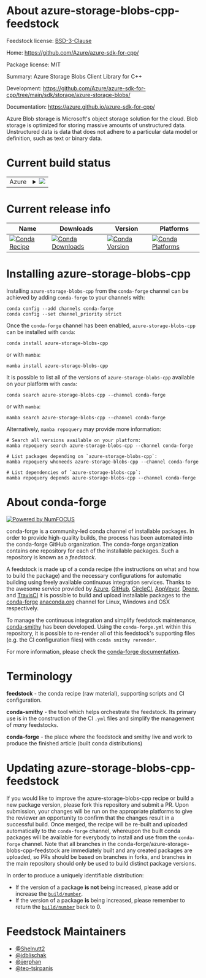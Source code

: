 About azure-storage-blobs-cpp-feedstock
=======================================

Feedstock license: [BSD-3-Clause](https://github.com/conda-forge/azure-storage-blobs-cpp-feedstock/blob/main/LICENSE.txt)

Home: https://github.com/Azure/azure-sdk-for-cpp/

Package license: MIT

Summary: Azure Storage Blobs Client Library for C++

Development: https://github.com/Azure/azure-sdk-for-cpp/tree/main/sdk/storage/azure-storage-blobs/

Documentation: https://azure.github.io/azure-sdk-for-cpp/

Azure Blob storage is Microsoft's object storage solution for the cloud. Blob storage is optimized for storing massive amounts of unstructured data. Unstructured data is data that does not adhere to a particular data model or definition, such as text or binary data.

Current build status
====================


<table>
    
  <tr>
    <td>Azure</td>
    <td>
      <details>
        <summary>
          <a href="https://dev.azure.com/conda-forge/feedstock-builds/_build/latest?definitionId=20081&branchName=main">
            <img src="https://dev.azure.com/conda-forge/feedstock-builds/_apis/build/status/azure-storage-blobs-cpp-feedstock?branchName=main">
          </a>
        </summary>
        <table>
          <thead><tr><th>Variant</th><th>Status</th></tr></thead>
          <tbody><tr>
              <td>linux_64</td>
              <td>
                <a href="https://dev.azure.com/conda-forge/feedstock-builds/_build/latest?definitionId=20081&branchName=main">
                  <img src="https://dev.azure.com/conda-forge/feedstock-builds/_apis/build/status/azure-storage-blobs-cpp-feedstock?branchName=main&jobName=linux&configuration=linux%20linux_64_" alt="variant">
                </a>
              </td>
            </tr><tr>
              <td>linux_aarch64</td>
              <td>
                <a href="https://dev.azure.com/conda-forge/feedstock-builds/_build/latest?definitionId=20081&branchName=main">
                  <img src="https://dev.azure.com/conda-forge/feedstock-builds/_apis/build/status/azure-storage-blobs-cpp-feedstock?branchName=main&jobName=linux&configuration=linux%20linux_aarch64_" alt="variant">
                </a>
              </td>
            </tr><tr>
              <td>linux_ppc64le</td>
              <td>
                <a href="https://dev.azure.com/conda-forge/feedstock-builds/_build/latest?definitionId=20081&branchName=main">
                  <img src="https://dev.azure.com/conda-forge/feedstock-builds/_apis/build/status/azure-storage-blobs-cpp-feedstock?branchName=main&jobName=linux&configuration=linux%20linux_ppc64le_" alt="variant">
                </a>
              </td>
            </tr><tr>
              <td>osx_64</td>
              <td>
                <a href="https://dev.azure.com/conda-forge/feedstock-builds/_build/latest?definitionId=20081&branchName=main">
                  <img src="https://dev.azure.com/conda-forge/feedstock-builds/_apis/build/status/azure-storage-blobs-cpp-feedstock?branchName=main&jobName=osx&configuration=osx%20osx_64_" alt="variant">
                </a>
              </td>
            </tr><tr>
              <td>osx_arm64</td>
              <td>
                <a href="https://dev.azure.com/conda-forge/feedstock-builds/_build/latest?definitionId=20081&branchName=main">
                  <img src="https://dev.azure.com/conda-forge/feedstock-builds/_apis/build/status/azure-storage-blobs-cpp-feedstock?branchName=main&jobName=osx&configuration=osx%20osx_arm64_" alt="variant">
                </a>
              </td>
            </tr><tr>
              <td>win_64</td>
              <td>
                <a href="https://dev.azure.com/conda-forge/feedstock-builds/_build/latest?definitionId=20081&branchName=main">
                  <img src="https://dev.azure.com/conda-forge/feedstock-builds/_apis/build/status/azure-storage-blobs-cpp-feedstock?branchName=main&jobName=win&configuration=win%20win_64_" alt="variant">
                </a>
              </td>
            </tr>
          </tbody>
        </table>
      </details>
    </td>
  </tr>
</table>

Current release info
====================

| Name | Downloads | Version | Platforms |
| --- | --- | --- | --- |
| [![Conda Recipe](https://img.shields.io/badge/recipe-azure--storage--blobs--cpp-green.svg)](https://anaconda.org/conda-forge/azure-storage-blobs-cpp) | [![Conda Downloads](https://img.shields.io/conda/dn/conda-forge/azure-storage-blobs-cpp.svg)](https://anaconda.org/conda-forge/azure-storage-blobs-cpp) | [![Conda Version](https://img.shields.io/conda/vn/conda-forge/azure-storage-blobs-cpp.svg)](https://anaconda.org/conda-forge/azure-storage-blobs-cpp) | [![Conda Platforms](https://img.shields.io/conda/pn/conda-forge/azure-storage-blobs-cpp.svg)](https://anaconda.org/conda-forge/azure-storage-blobs-cpp) |

Installing azure-storage-blobs-cpp
==================================

Installing `azure-storage-blobs-cpp` from the `conda-forge` channel can be achieved by adding `conda-forge` to your channels with:

```
conda config --add channels conda-forge
conda config --set channel_priority strict
```

Once the `conda-forge` channel has been enabled, `azure-storage-blobs-cpp` can be installed with `conda`:

```
conda install azure-storage-blobs-cpp
```

or with `mamba`:

```
mamba install azure-storage-blobs-cpp
```

It is possible to list all of the versions of `azure-storage-blobs-cpp` available on your platform with `conda`:

```
conda search azure-storage-blobs-cpp --channel conda-forge
```

or with `mamba`:

```
mamba search azure-storage-blobs-cpp --channel conda-forge
```

Alternatively, `mamba repoquery` may provide more information:

```
# Search all versions available on your platform:
mamba repoquery search azure-storage-blobs-cpp --channel conda-forge

# List packages depending on `azure-storage-blobs-cpp`:
mamba repoquery whoneeds azure-storage-blobs-cpp --channel conda-forge

# List dependencies of `azure-storage-blobs-cpp`:
mamba repoquery depends azure-storage-blobs-cpp --channel conda-forge
```


About conda-forge
=================

[![Powered by
NumFOCUS](https://img.shields.io/badge/powered%20by-NumFOCUS-orange.svg?style=flat&colorA=E1523D&colorB=007D8A)](https://numfocus.org)

conda-forge is a community-led conda channel of installable packages.
In order to provide high-quality builds, the process has been automated into the
conda-forge GitHub organization. The conda-forge organization contains one repository
for each of the installable packages. Such a repository is known as a *feedstock*.

A feedstock is made up of a conda recipe (the instructions on what and how to build
the package) and the necessary configurations for automatic building using freely
available continuous integration services. Thanks to the awesome service provided by
[Azure](https://azure.microsoft.com/en-us/services/devops/), [GitHub](https://github.com/),
[CircleCI](https://circleci.com/), [AppVeyor](https://www.appveyor.com/),
[Drone](https://cloud.drone.io/welcome), and [TravisCI](https://travis-ci.com/)
it is possible to build and upload installable packages to the
[conda-forge](https://anaconda.org/conda-forge) [anaconda.org](https://anaconda.org/)
channel for Linux, Windows and OSX respectively.

To manage the continuous integration and simplify feedstock maintenance,
[conda-smithy](https://github.com/conda-forge/conda-smithy) has been developed.
Using the ``conda-forge.yml`` within this repository, it is possible to re-render all of
this feedstock's supporting files (e.g. the CI configuration files) with ``conda smithy rerender``.

For more information, please check the [conda-forge documentation](https://conda-forge.org/docs/).

Terminology
===========

**feedstock** - the conda recipe (raw material), supporting scripts and CI configuration.

**conda-smithy** - the tool which helps orchestrate the feedstock.
                   Its primary use is in the construction of the CI ``.yml`` files
                   and simplify the management of *many* feedstocks.

**conda-forge** - the place where the feedstock and smithy live and work to
                  produce the finished article (built conda distributions)


Updating azure-storage-blobs-cpp-feedstock
==========================================

If you would like to improve the azure-storage-blobs-cpp recipe or build a new
package version, please fork this repository and submit a PR. Upon submission,
your changes will be run on the appropriate platforms to give the reviewer an
opportunity to confirm that the changes result in a successful build. Once
merged, the recipe will be re-built and uploaded automatically to the
`conda-forge` channel, whereupon the built conda packages will be available for
everybody to install and use from the `conda-forge` channel.
Note that all branches in the conda-forge/azure-storage-blobs-cpp-feedstock are
immediately built and any created packages are uploaded, so PRs should be based
on branches in forks, and branches in the main repository should only be used to
build distinct package versions.

In order to produce a uniquely identifiable distribution:
 * If the version of a package **is not** being increased, please add or increase
   the [``build/number``](https://docs.conda.io/projects/conda-build/en/latest/resources/define-metadata.html#build-number-and-string).
 * If the version of a package **is** being increased, please remember to return
   the [``build/number``](https://docs.conda.io/projects/conda-build/en/latest/resources/define-metadata.html#build-number-and-string)
   back to 0.

Feedstock Maintainers
=====================

* [@Shelnutt2](https://github.com/Shelnutt2/)
* [@jdblischak](https://github.com/jdblischak/)
* [@jjerphan](https://github.com/jjerphan/)
* [@teo-tsirpanis](https://github.com/teo-tsirpanis/)

